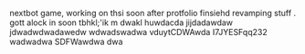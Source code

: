 nextbot game, working on thsi soon after protfolio finsiehd revamping stuff
.
gott alock in soon tbhkl;'ik
m
dwakl
huwdacda
jijdadawdaw
jdwadwdwadawedw
wdwadswadwa
vduytCDWAwda
I7JYESFqq232
wadwadwa
SDFWawdwa
dwa
